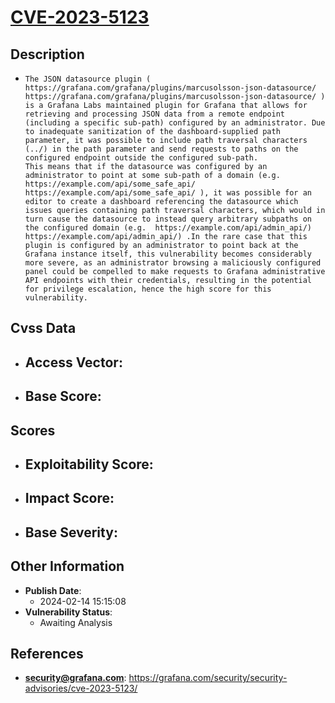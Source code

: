 
# [CVE-2023-5123](https://cve.mitre.org/cgi-bin/cvename.cgi?name=CVE-2023-5123)

## Description

- `The JSON datasource plugin ( https://grafana.com/grafana/plugins/marcusolsson-json-datasource/ https://grafana.com/grafana/plugins/marcusolsson-json-datasource/ ) is a Grafana Labs maintained plugin for Grafana that allows for retrieving and processing JSON data from a remote endpoint (including a specific sub-path) configured by an administrator. Due to inadequate sanitization of the dashboard-supplied path parameter, it was possible to include path traversal characters (../) in the path parameter and send requests to paths on the configured endpoint outside the configured sub-path.                                         This means that if the datasource was configured by an administrator to point at some sub-path of a domain (e.g.  https://example.com/api/some_safe_api/ https://example.com/api/some_safe_api/ ), it was possible for an editor to create a dashboard referencing the datasource which issues queries containing path traversal characters, which would in turn cause the datasource to instead query arbitrary subpaths on the configured domain (e.g.  https://example.com/api/admin_api/) https://example.com/api/admin_api/) .In the rare case that this plugin is configured by an administrator to point back at the Grafana instance itself, this vulnerability becomes considerably more severe, as an administrator browsing a maliciously configured panel could be compelled to make requests to Grafana administrative API endpoints with their credentials, resulting in the potential for privilege escalation, hence the high score for this vulnerability.`

## Cvss Data

- **Access Vector**:
  - 
- **Base Score**:
  - 

## Scores

- **Exploitability Score**:
  - 
- **Impact Score**:
  - 
- **Base Severity**:
  - 

## Other Information

- **Publish Date**:
  - 2024-02-14 15:15:08
- **Vulnerability Status**:
  - Awaiting Analysis

## References

- **security@grafana.com**: https://grafana.com/security/security-advisories/cve-2023-5123/
